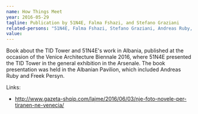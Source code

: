 ```yaml
---
name: How Things Meet
year: 2016-05-29
tagline: Publication by 51N4E, Falma Fshazi, and Stefano Graziani
related-persons: "51N4E, Falma Fshazi, Stefano Graziani, Andreas Ruby, Freek Persyn"
value:
---
```


Book about the TID Tower and 51N4E's work in Albania, published at the occasion of the Venice Architecture Biennale 2016, where 51N4E presented the TID Tower in the general exhibition in the Arsenale. The book presentation was held in the Albanian Pavilion, which included Andreas Ruby and Freek Persyn.

Links:
* <http://www.gazeta-shqip.com/lajme/2016/06/03/nje-foto-novele-per-tiranen-ne-venecia/>
